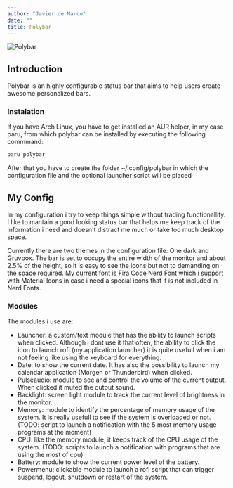 ```yaml
---
author: "Javier de Marco"
date: ""
title: Polybar
---
```

![Polybar](/static/images/polybar.png)
## Introduction
Polybar is an highly configurable status bar that aims to help users create awesome personalized bars.

### Instalation
If you have Arch Linux, you have to get installed an AUR helper, in my case paru, from which polybar can be installed by executing the following commmand:
``` sh
paru polybar
```
After that you have to create the folder ~/.config/polybar in which the configuration file and the optional launcher script will be placed
## My Config
In my configuration i try to keep things simple without trading functionallity.
I like to mantain a good looking status bar that helps me keep track of the information i need and doesn't distract me much or take too much desktop space.

Currently there are two themes in the configuration file: One dark and Gruvbox.
The bar is set to occupy the entire width of the monitor and about 2.5% of the height, so it is easy to see the icons but not to demanding on the space required.
My current font is Fira Code Nerd Font which i support with Material Icons in case i need a special icons that it is not included in Nerd Fonts.
### Modules
The modules i use are:
* Launcher: a custom/text module that has the ability to launch scripts when clicked. Although i dont use it that often, the ability to click the icon to launch rofi (my application launcher) it is quite usefull when i am not feeling like using the keyboard for everything.
* Date: to show the current date. It has also the possibility to launch my calendar application (Morgen or Thunderbird) when clicked.
* Pulseaudio: module to see and control the volume of the current output. When clicked it muted the output sound.
* Backlight: screen light module to track the current level of brightness in the monitor.
* Memory: module to identify the percentage of memory usage of the system. It is really usefull to see if the system is overloaded or not. (TODO: script to launch a notification with the 5 most memory usage programs at the moment)
* CPU: like the memory module, it keeps track of the CPU usage of the system. (TODO: scripts to launch a notification with programs that are using the most of cpu)
* Battery: module to show the current power level of the battery.
* Powermenu: clickable module to launch a rofi script that can trigger suspend, logout, shutdown or restart of the system.
